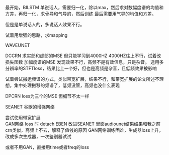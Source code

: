
最开始，BILSTM 单说话人，需要归一化，除以max，然后求对数幅度谱的均值和方差，再归一化，求骨导和气导的，然后训练
最后需要用气导的均值和方差。

但是是单说话人的，多说话人效果不行。

试着用增强的思路，求mapping



WAVEUNET


DCCRN 求实部和虚部的MSE 但只能学习到4000HZ 4000HZ往上不行，试着改损失函数
加幅度谱的MSE 发现效果不行，高频不是有效信息，只是杂音。
选用多分辨率的STFTloss，结果比上一个好，但也是高频是杂音，且低频效果被影响

试着尝试搬运频谱的方式，类似带宽扩展，结果不行，和带宽扩展的论文所述不理想。集中处理搬移的频谱了，低频没管，高频也没什么表现

DPCRN loss为三个的MSE  但细节不太一样


SEANET  谷歌的增强网络

尝试使用带宽扩展  
GAN网络 loss 时  detach 
EBEN 改进SEANET  里面audiounet结果结果和我之前crn类似，高频上不去，解释了值钱的原因
GAN网络训练困难，生成器loss上升，改成多次生成器，一次鉴别器试试

或者不用GAN，直接用time或者freq的loss

